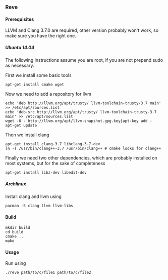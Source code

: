 ### Reve

#### Prerequisites

LLVM and Clang 3.7.0 are required, other version probably won't work,
so make sure you have the right one.

##### Ubuntu 14.04

The following instructions assume you are root, if you are not prepend
sudo as necessary.

First we install some basic tools

```
apt-get install cmake wget
```

Now we need to add a repository for llvm

```
echo 'deb http://llvm.org/apt/trusty/ llvm-toolchain-trusty-3.7 main' >> /etc/apt/sources.list
echo 'deb-src http://llvm.org/apt/trusty/ llvm-toolchain-trusty-3.7 main' >> /etc/apt/sources.list
wget -O - http://llvm.org/apt/llvm-snapshot.gpg.key|apt-key add -
apt-get update
```

Then we install clang

```
apt-get install clang-3.7 libclang-3.7-dev
ln -s /usr/bin/clang++-3.7 /usr/bin/clang++ # cmake looks for clang++
```

Finally we need two other dependencies, which are probably installed
on most systems, but for the sake of completeness

```
apt-get install libz-dev libedit-dev
```

##### Archlinux

Install clang and llvm using

```
pacman -S clang llvm llvm-libs
```

#### Build

```
mkdir build
cd build
cmake ..
make
```

#### Usage

Run using

```
./reve path/to/c/file1 path/to/c/file2
```
